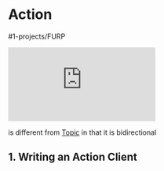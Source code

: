 # Action
#1-projects/FURP 

![Pasted image 20240628164628.png](https://github.com/FURP-2023-2024/Zaihong_Weekly_Log/blob/main/Notes/Pasted%20image%2020240628164628.png.md)

is different from [Topic](https://github.com/FURP-2023-2024/Zaihong_Weekly_Log/blob/main/Notes/Topic.md) in that it is bidirectional

## 1. Writing an Action Client
